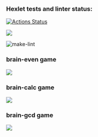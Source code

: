 ### Hexlet tests and linter status:
[![Actions Status](https://github.com/softwalls/frontend-project-lvl1/workflows/hexlet-check/badge.svg)](https://github.com/softwalls/frontend-project-lvl1/actions)

<a href="https://codeclimate.com/github/codeclimate/codeclimate/maintainability"><img src="https://api.codeclimate.com/v1/badges/a99a88d28ad37a79dbf6/maintainability" /></a>

![make-lint](https://github.com/softwalls/frontend-project-lvl1/workflows/make-lint/badge.svg)

<h3>brain-even game</h3>
<a href="https://asciinema.org/a/Ht4CcHxQ4wLiD3XlMX6nsp3vs" target="_blank"><img src="https://asciinema.org/a/Ht4CcHxQ4wLiD3XlMX6nsp3vs.svg" /></a>

<h3>brain-calc game</h3>
<a href="https://asciinema.org/a/BbVlD7Y4oFMuIJANaeYins84Z" target="_blank"><img src="https://asciinema.org/a/BbVlD7Y4oFMuIJANaeYins84Z.svg" /></a>

<h3>brain-gcd game</h3>
<a href="https://asciinema.org/a/kAZchK5X0r5Kn4qRGdgQd5J8P" target="_blank"><img src="https://asciinema.org/a/kAZchK5X0r5Kn4qRGdgQd5J8P.svg" /></a>
